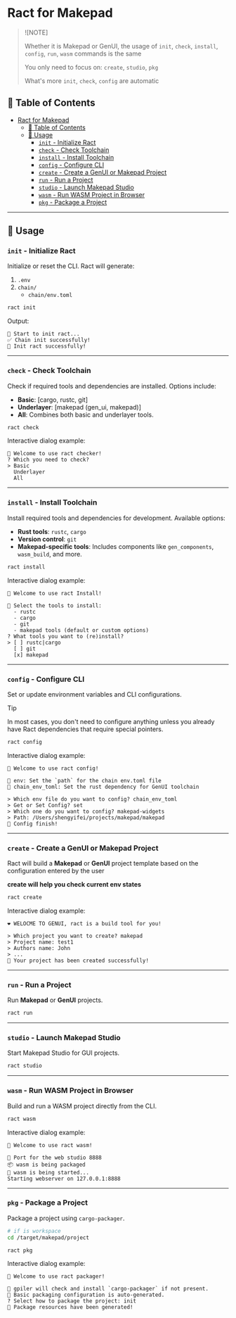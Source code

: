 # Ract for Makepad

> ![NOTE]
> 
> Whether it is Makepad or GenUI, the usage of `init`, `check`, `install`, `config`, `run`, `wasm` commands is the same
>
> You only need to focus on: `create`, `studio`, `pkg`
>
> What's more `init`, `check`, `config` are automatic

## 📖 Table of Contents
- [Ract for Makepad](#ract-for-makepad)
  - [📖 Table of Contents](#-table-of-contents)
  - [🚀 Usage](#-usage)
    - [`init` - Initialize Ract](#init---initialize-ract)
    - [`check` - Check Toolchain](#check---check-toolchain)
    - [`install` - Install Toolchain](#install---install-toolchain)
    - [`config` - Configure CLI](#config---configure-cli)
    - [`create` - Create a GenUI or Makepad Project](#create---create-a-genui-or-makepad-project)
    - [`run` - Run a Project](#run---run-a-project)
    - [`studio` - Launch Makepad Studio](#studio---launch-makepad-studio)
    - [`wasm` - Run WASM Project in Browser](#wasm---run-wasm-project-in-browser)
    - [`pkg` - Package a Project](#pkg---package-a-project)
---


## 🚀 Usage

### `init` - Initialize Ract  
Initialize or reset the CLI. Ract will generate:  
1. `.env`  
2. `chain/`  
   - `chain/env.toml`  

```bash
ract init
```

Output:  
```plaintext
🚀 Start to init ract...
✅ Chain init successfully!
🎉 Init ract successfully!
```

---

### `check` - Check Toolchain  
Check if required tools and dependencies are installed. Options include:  
- **Basic**: [cargo, rustc, git]  
- **Underlayer**: [makepad (gen_ui, makepad)]  
- **All**: Combines both basic and underlayer tools.  

```bash
ract check
```

Interactive dialog example:  
```plaintext
🥳 Welcome to use ract checker!
? Which you need to check?
> Basic
  Underlayer
  All
```

---

### `install` - Install Toolchain  
Install required tools and dependencies for development. Available options:  
- **Rust tools**: `rustc`, `cargo`  
- **Version control**: `git`  
- **Makepad-specific tools**: Includes components like `gen_components`, `wasm_build`, and more.  

```bash
ract install
```

Interactive dialog example:  
```plaintext
🥳 Welcome to use ract Install!

🔸 Select the tools to install:
  - rustc
  - cargo
  - git
  - makepad tools (default or custom options)
? What tools you want to (re)install?
> [ ] rustc|cargo
  [ ] git
  [x] makepad
```

---

### `config` - Configure CLI  

Set or update environment variables and CLI configurations.  

> [!TIP]
> 
> In most cases, you don't need to configure anything unless you already have Ract dependencies that require special pointers.

```bash
ract config
```

Interactive dialog example:  
```plaintext
🥳 Welcome to use ract config!

🔸 env: Set the `path` for the chain env.toml file
🔸 chain_env_toml: Set the rust dependency for GenUI toolchain

> Which env file do you want to config? chain_env_toml
> Get or Set Config? set
> Which one do you want to config? makepad-widgets
> Path: /Users/shengyifei/projects/makepad/makepad
🎉 Config finish!
```

---

### `create` - Create a GenUI or Makepad Project

Ract will build a **Makepad** or **GenUI** project template based on the configuration entered by the user

**create will help you check current env states**

```bash
ract create
```
Interactive dialog example:  
```plaintext
❤️ WELOCME TO GENUI, ract is a build tool for you!

> Which project you want to create? makepad
> Project name: test1
> Authors name: John
> ...
🎉 Your project has been created successfully!
```

---

### `run` - Run a Project  

Run **Makepad** or **GenUI** projects.  

```bash
ract run
```

---

### `studio` - Launch Makepad Studio  
Start Makepad Studio for GUI projects.  

```bash
ract studio
```

---

### `wasm` - Run WASM Project in Browser  
Build and run a WASM project directly from the CLI.  

```bash
ract wasm
```

Interactive dialog example:  
```plaintext
🥳 Welcome to use ract wasm!

🔸 Port for the web studio 8888
📦 wasm is being packaged
🚀 wasm is being started...
Starting webserver on 127.0.0.1:8888
```

---

### `pkg` - Package a Project  
Package a project using `cargo-packager`.  

```bash
# if is workspace
cd /target/makepad/project

ract pkg
```

Interactive dialog example:  
```plaintext
🥳 Welcome to use ract packager!

🔸 gpiler will check and install `cargo-packager` if not present.
🔸 Basic packaging configuration is auto-generated.
? Select how to package the project: init
🎉 Package resources have been generated!
```
